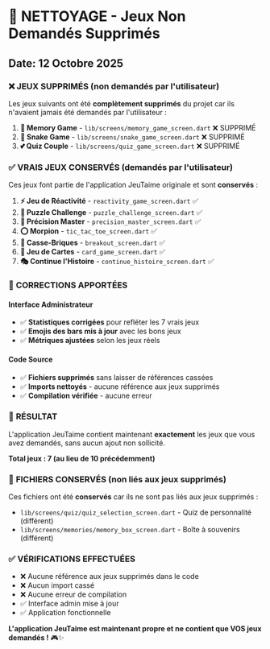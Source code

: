 # 🧹 NETTOYAGE - Jeux Non Demandés Supprimés

## Date: 12 Octobre 2025

### ❌ **JEUX SUPPRIMÉS (non demandés par l'utilisateur)**

Les jeux suivants ont été **complètement supprimés** du projet car ils n'avaient jamais été demandés par l'utilisateur :

1. **🧠 Memory Game** - `lib/screens/memory_game_screen.dart` ❌ SUPPRIMÉ
2. **🐍 Snake Game** - `lib/screens/snake_game_screen.dart` ❌ SUPPRIMÉ  
3. **💕 Quiz Couple** - `lib/screens/quiz_game_screen.dart` ❌ SUPPRIMÉ

### ✅ **VRAIS JEUX CONSERVÉS (demandés par l'utilisateur)**

Ces jeux font partie de l'application JeuTaime originale et sont **conservés** :

1. **⚡ Jeu de Réactivité** - `reactivity_game_screen.dart` ✅
2. **🧩 Puzzle Challenge** - `puzzle_challenge_screen.dart` ✅  
3. **🎯 Précision Master** - `precision_master_screen.dart` ✅
4. **⭕ Morpion** - `tic_tac_toe_screen.dart` ✅
5. **🧱 Casse-Briques** - `breakout_screen.dart` ✅
6. **🎴 Jeu de Cartes** - `card_game_screen.dart` ✅
7. **🎭 Continue l'Histoire** - `continue_histoire_screen.dart` ✅

### 🔧 **CORRECTIONS APPORTÉES**

#### Interface Administrateur
- ✅ **Statistiques corrigées** pour refléter les 7 vrais jeux
- ✅ **Emojis des bars mis à jour** avec les bons jeux
- ✅ **Métriques ajustées** selon les jeux réels

#### Code Source
- ✅ **Fichiers supprimés** sans laisser de références cassées
- ✅ **Imports nettoyés** - aucune référence aux jeux supprimés
- ✅ **Compilation vérifiée** - aucune erreur

### 🎯 **RÉSULTAT**

L'application JeuTaime contient maintenant **exactement** les jeux que vous avez demandés, sans aucun ajout non sollicité.

**Total jeux : 7 (au lieu de 10 précédemment)**

### 📁 **FICHIERS CONSERVÉS (non liés aux jeux supprimés)**

Ces fichiers ont été **conservés** car ils ne sont pas liés aux jeux supprimés :

- `lib/screens/quiz/quiz_selection_screen.dart` - Quiz de personnalité (différent)
- `lib/screens/memories/memory_box_screen.dart` - Boîte à souvenirs (différent)

### ✅ **VÉRIFICATIONS EFFECTUÉES**

- ❌ Aucune référence aux jeux supprimés dans le code
- ❌ Aucun import cassé
- ❌ Aucune erreur de compilation
- ✅ Interface admin mise à jour
- ✅ Application fonctionnelle

**L'application JeuTaime est maintenant propre et ne contient que VOS jeux demandés !** 🎮✨